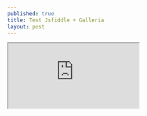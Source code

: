 ```yaml
---
published: true
title: Test Jsfiddle + Galleria
layout: post
---
```


<div class="intrinsic-container">
<iframe src="https://jsfiddle.net/qwzxc129/cq6nLao1/embedded/result,html,js,css/dark/" allowfullscreen></iframe></div>

